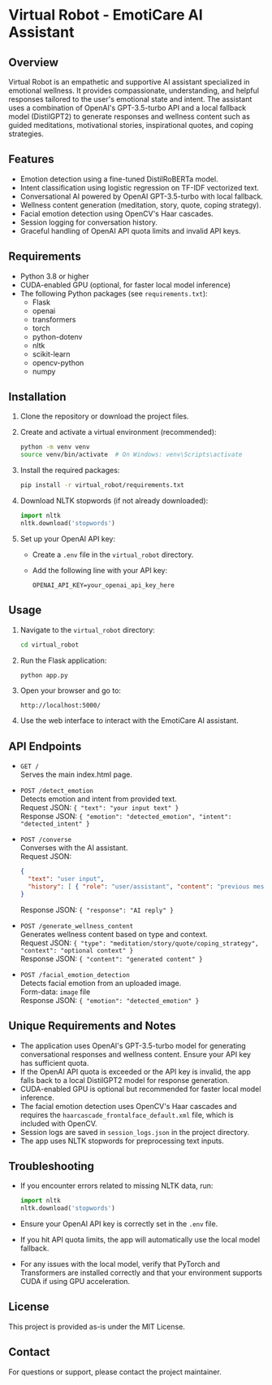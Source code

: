 # Virtual Robot - EmotiCare AI Assistant

## Overview
Virtual Robot is an empathetic and supportive AI assistant specialized in emotional wellness. It provides compassionate, understanding, and helpful responses tailored to the user's emotional state and intent. The assistant uses a combination of OpenAI's GPT-3.5-turbo API and a local fallback model (DistilGPT2) to generate responses and wellness content such as guided meditations, motivational stories, inspirational quotes, and coping strategies.

## Features
- Emotion detection using a fine-tuned DistilRoBERTa model.
- Intent classification using logistic regression on TF-IDF vectorized text.
- Conversational AI powered by OpenAI GPT-3.5-turbo with local fallback.
- Wellness content generation (meditation, story, quote, coping strategy).
- Facial emotion detection using OpenCV's Haar cascades.
- Session logging for conversation history.
- Graceful handling of OpenAI API quota limits and invalid API keys.

## Requirements
- Python 3.8 or higher
- CUDA-enabled GPU (optional, for faster local model inference)
- The following Python packages (see `requirements.txt`):
  - Flask
  - openai
  - transformers
  - torch
  - python-dotenv
  - nltk
  - scikit-learn
  - opencv-python
  - numpy

## Installation

1. Clone the repository or download the project files.

2. Create and activate a virtual environment (recommended):

   ```bash
   python -m venv venv
   source venv/bin/activate  # On Windows: venv\Scripts\activate
   ```

3. Install the required packages:

   ```bash
   pip install -r virtual_robot/requirements.txt
   ```

4. Download NLTK stopwords (if not already downloaded):

   ```python
   import nltk
   nltk.download('stopwords')
   ```

5. Set up your OpenAI API key:

   - Create a `.env` file in the `virtual_robot` directory.
   - Add the following line with your API key:

     ```
     OPENAI_API_KEY=your_openai_api_key_here
     ```

## Usage

1. Navigate to the `virtual_robot` directory:

   ```bash
   cd virtual_robot
   ```

2. Run the Flask application:

   ```bash
   python app.py
   ```

3. Open your browser and go to:

   ```
   http://localhost:5000/
   ```

4. Use the web interface to interact with the EmotiCare AI assistant.

## API Endpoints

- `GET /`  
  Serves the main index.html page.

- `POST /detect_emotion`  
  Detects emotion and intent from provided text.  
  Request JSON: `{ "text": "your input text" }`  
  Response JSON: `{ "emotion": "detected_emotion", "intent": "detected_intent" }`

- `POST /converse`  
  Converses with the AI assistant.  
  Request JSON:  
  ```json
  {
    "text": "user input",
    "history": [ { "role": "user/assistant", "content": "previous messages" }, ... ]
  }
  ```  
  Response JSON: `{ "response": "AI reply" }`

- `POST /generate_wellness_content`  
  Generates wellness content based on type and context.  
  Request JSON: `{ "type": "meditation/story/quote/coping_strategy", "context": "optional context" }`  
  Response JSON: `{ "content": "generated content" }`

- `POST /facial_emotion_detection`  
  Detects facial emotion from an uploaded image.  
  Form-data: `image` file  
  Response JSON: `{ "emotion": "detected_emotion" }`

## Unique Requirements and Notes

- The application uses OpenAI's GPT-3.5-turbo model for generating conversational responses and wellness content. Ensure your API key has sufficient quota.
- If the OpenAI API quota is exceeded or the API key is invalid, the app falls back to a local DistilGPT2 model for response generation.
- CUDA-enabled GPU is optional but recommended for faster local model inference.
- The facial emotion detection uses OpenCV's Haar cascades and requires the `haarcascade_frontalface_default.xml` file, which is included with OpenCV.
- Session logs are saved in `session_logs.json` in the project directory.
- The app uses NLTK stopwords for preprocessing text inputs.

## Troubleshooting

- If you encounter errors related to missing NLTK data, run:

  ```python
  import nltk
  nltk.download('stopwords')
  ```

- Ensure your OpenAI API key is correctly set in the `.env` file.
- If you hit API quota limits, the app will automatically use the local model fallback.
- For any issues with the local model, verify that PyTorch and Transformers are installed correctly and that your environment supports CUDA if using GPU acceleration.

## License

This project is provided as-is under the MIT License.

## Contact

For questions or support, please contact the project maintainer.
